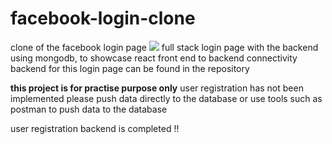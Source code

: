 # facebook-login-clone
clone of the facebook login page
<img src="https://github.com/NadeemaDashan/facebook-login-clone/assets/138696257/14a52001-f609-497d-ac20-1f261a7c5db9">
full stack login page with the backend using mongodb, to showcase react front end to backend connectivity backend for this login page can be found in the repository 

<b>this project is for practise purpose only</b>
user registration has not been implemented please push data directly to the database or use tools such as postman to push data to the database 

user registration backend is completed !!
